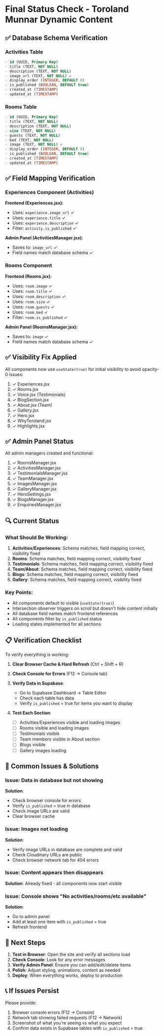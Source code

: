 # Final Status Check - Toroland Munnar Dynamic Content

## ✅ Database Schema Verification

### Activities Table
```sql
- id (UUID, Primary Key)
- title (TEXT, NOT NULL)
- description (TEXT, NOT NULL)
- image_url (TEXT, NOT NULL) ✓
- display_order (INTEGER, DEFAULT 0)
- is_published (BOOLEAN, DEFAULT true)
- created_at (TIMESTAMP)
- updated_at (TIMESTAMP)
```

### Rooms Table
```sql
- id (UUID, Primary Key)
- title (TEXT, NOT NULL)
- description (TEXT, NOT NULL)
- size (TEXT, NOT NULL)
- guests (TEXT, NOT NULL)
- bed (TEXT, NOT NULL)
- image (TEXT, NOT NULL) ✓
- display_order (INTEGER, DEFAULT 0)
- is_published (BOOLEAN, DEFAULT true)
- created_at (TIMESTAMP)
- updated_at (TIMESTAMP)
```

## ✅ Field Mapping Verification

### Experiences Component (Activities)
**Frontend (Experiences.jsx):**
- Uses: `experience.image_url` ✓
- Uses: `experience.title` ✓
- Uses: `experience.description` ✓
- Filter: `activity.is_published` ✓

**Admin Panel (ActivitiesManager.jsx):**
- Saves to: `image_url` ✓
- Field names match database schema ✓

### Rooms Component
**Frontend (Rooms.jsx):**
- Uses: `room.image` ✓
- Uses: `room.title` ✓
- Uses: `room.description` ✓
- Uses: `room.size` ✓
- Uses: `room.guests` ✓
- Uses: `room.bed` ✓
- Filter: `room.is_published` ✓

**Admin Panel (RoomsManager.jsx):**
- Saves to: `image` ✓
- Field names match database schema ✓

## ✅ Visibility Fix Applied

All components now use `useState(true)` for initial visibility to avoid opacity-0 issues:

1. ✓ Experiences.jsx
2. ✓ Rooms.jsx
3. ✓ Voice.jsx (Testimonials)
4. ✓ BlogSection.jsx
5. ✓ About.jsx (Team)
6. ✓ Gallery.jsx
7. ✓ Hero.jsx
8. ✓ WhyToroland.jsx
9. ✓ Highlights.jsx

## ✅ Admin Panel Status

All admin managers created and functional:
1. ✓ RoomsManager.jsx
2. ✓ ActivitiesManager.jsx
3. ✓ TestimonialsManager.jsx
4. ✓ TeamManager.jsx
5. ✓ ImagesManager.jsx
6. ✓ GalleryManager.jsx
7. ✓ HeroSettings.jsx
8. ✓ BlogsManager.jsx
9. ✓ EnquiriesManager.jsx

## 🔍 Current Status

### What Should Be Working:
1. **Activities/Experiences**: Schema matches, field mapping correct, visibility fixed
2. **Rooms**: Schema matches, field mapping correct, visibility fixed
3. **Testimonials**: Schema matches, field mapping correct, visibility fixed
4. **Team/About**: Schema matches, field mapping correct, visibility fixed
5. **Blogs**: Schema matches, field mapping correct, visibility fixed
6. **Gallery**: Schema matches, field mapping correct, visibility fixed

### Key Points:
- All components default to visible (`useState(true)`)
- Intersection observer triggers on scroll but doesn't hide content initially
- All database field names match frontend references
- All components filter by `is_published` status
- Loading states implemented for all sections

## 📋 Verification Checklist

To verify everything is working:

1. **Clear Browser Cache & Hard Refresh** (Ctrl + Shift + R)
2. **Check Console for Errors** (F12 → Console tab)
3. **Verify Data in Supabase**:
   - Go to Supabase Dashboard → Table Editor
   - Check each table has data
   - Verify `is_published` = true for items you want to display

4. **Test Each Section**:
   - [ ] Activities/Experiences visible and loading images
   - [ ] Rooms visible and loading images
   - [ ] Testimonials visible
   - [ ] Team members visible in About section
   - [ ] Blogs visible
   - [ ] Gallery images loading

## 🐛 Common Issues & Solutions

### Issue: Data in database but not showing
**Solution**: 
- Check browser console for errors
- Verify `is_published` = true in database
- Check image URLs are valid
- Clear browser cache

### Issue: Images not loading
**Solution**:
- Verify image URLs in database are complete and valid
- Check Cloudinary URLs are public
- Check browser network tab for 404 errors

### Issue: Content appears then disappears
**Solution**: Already fixed - all components now start visible

### Issue: Console shows "No activities/rooms/etc available"
**Solution**:
- Go to admin panel
- Add at least one item with `is_published` = true
- Refresh frontend

## 🚀 Next Steps

1. **Test in Browser**: Open the site and verify all sections load
2. **Check Console**: Look for any error messages
3. **Verify Admin Panel**: Ensure you can add/edit/delete items
4. **Polish**: Adjust styling, animations, content as needed
5. **Deploy**: When everything works, deploy to production

## 📞 If Issues Persist

Please provide:
1. Browser console errors (F12 → Console)
2. Network tab showing failed requests (F12 → Network)
3. Screenshot of what you're seeing vs what you expect
4. Confirm data exists in Supabase tables with `is_published` = true
